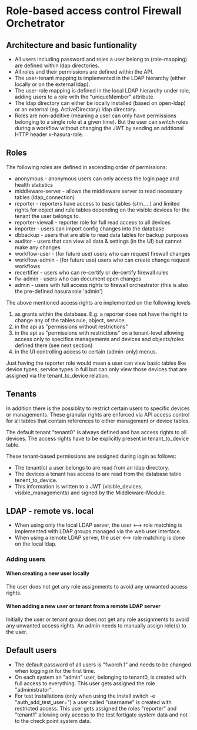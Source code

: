 # Role-based access control Firewall Orchetrator

## Architecture and basic funtionality
- All users including password and roles a user belong to (role-mapping) are defined within ldap directories.
- All roles and their permissions are defined within the API.
- The user-tenant mapping is implemented in the LDAP hierarchy (either locally or on the external ldap).
- The user-role mapping is defined in the local LDAP hierarchy under role, adding users to a role with the "uniqueMember" attribute.
- The ldap directory can either be locally installed (based on open-ldap) or an external (eg. ActiveDirectory) ldap directory.
- Roles are non-additive (meaning a user can only have permissions belonging to a single role at a given time). But the user can switch roles during a workflow without changing the JWT by sending an addtional HTTP header x-hasura-role.

## Roles

The following roles are defined in ascending order of permissions:
- anonymous - anonymous users can only access the login page and health statistics
- middleware-server - allows the middleware server to read necessary tables (ldap_connection)
- reporter - reporters have access to basic tables (stm_...) and limited rights for object and rule tables depending on the visible devices for the tenant the user belongs to.
- reporter-viewall - reporter role for full read access to all devices
- importer - users can import config changes into the database
- dbbackup - users that are able to read data tables for backup purposes
- auditor - users that can view all data & settings (in the UI) but cannot make any changes
- workflow-user - (for future use) users who can request firewall changes
- workflow-admin - (for future use) users who can create change request workflows
- recertifier - users who can re-certify or de-certify firewall rules
- fw-admin - users who can document open changes
- admin - users with full access rights to firewall orchestrator (this is also the pre-defined hasura role 'admin')

The above mentioned access rights are implemented on the following levels 
1. as grants within the database. E.g. a reporter does not have the right to change any of the tables rule, object, service.
2. in the api as "permissions without restrictions"
3. in the api as "permissions with restrictions" on a tenant-level allowing access only to specifice managements and devices and objects/roles defined there (see next section)
4. in the UI controlling access to certain (admin-only) menus.

Just having the reporter role would mean a user can view basic tables like device types, service types in full but can only view those devices that are assigned via the tenant_to_device relation.

## Tenants
In addition there is the possiblity to restrict certain users to specific devices or managements. These granular rights are enforced via API access control for all tables that contain references to either management or device tables.

The default tenant "tenant0" is always defined and has access rights to all devices. The access rights have to be explicitly present in tenant_to_device table.

These tenant-based permissions are assigned during login as follows:
- The tenant(s) a user belongs to are read from an ldap directory.
- The devices a tenant has access to are read from the database table tenent_to_device.
- This information is written to a JWT (visible_devices, visible_managements) and signed by the Middleware-Module.

## LDAP - remote vs. local
- When using only the local LDAP server, the user <--> role matching is implemented with LDAP groups managed via the web user interface.
- When using a remote LDAP server, the user <--> role matching is done on the local ldap.

### Adding users

#### When creating a new user locally
The user does not get any role assignments to avoid any unwanted access rights.

#### When adding a new user or tenant from a remote LDAP server

Initially the user or tenant group does not get any role assignments to avoid any unwanted access rights.
An admin needs to manually assign role(s) to the user.

## Default users
- The default password of all users is "fworch.1" and needs to be changed when logging in for the first time.
- On each system an "admin" user, belonging to tenant0, is created with full access to everything. This user gets assigned the role "administrator". 
- For test installations (only when using the install switch -e "auth_add_test_user=<username>") a user called "username" is created with restricted access. This user gets assigned the roles "reporter" and "tenant1" allowing only access to the test fortigate system data and not to the check point system data.
